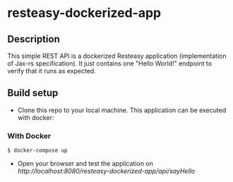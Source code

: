 # resteasy-dockerized-app

## Description

This simple REST API is a dockerized Resteasy application (implementation of Jax-rs specification).
It just contains one "Hello World!" endpoint to verify that it runs as expected.

## Build setup

- Clone this repo to your local machine. This application can be executed with docker:

### With Docker

```
$ docker-compose up
```

- Open your browser and test the application on *http://localhost:8080/resteasy-dockerized-app/api/sayHello*
